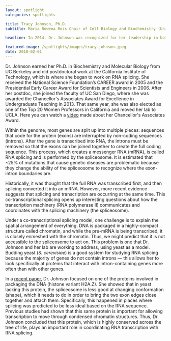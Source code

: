 ```yaml
---
layout: spotlight
categories: spotlights

title: Tracy Johnson, Ph.D.
subtitle: Maria Rowena Ross Chair of Cell Biology and Biochemistry (University of California, Los Angeles)

headline: In 2014, Dr. Johnson was recognized for her leadership in both research and teaching as a Howard Hughes Medical Institute Professor. This honor includes a grant of $1 million over 5 years to develop programs that better integrate undergraduate education into research.

featured-image: /spotlights/images/tracy-johnson.jpeg
date: 2018-02-01
---
```


Dr. Johnson earned her Ph.D. in Biochemistry and Molecular Biology from UC Berkeley and did postdoctoral work at the California Institute of Technology, which is where she began to work on RNA splicing. She received the National Science Foundation’s CAREER award in 2005 and the Presidential Early Career Award for Scientists and Engineers in 2006. After her postdoc, she joined the faculty of UC San Diego, where she was awarded the Chancellor's Associates Award for Excellence in Undergraduate Teaching in 2013. That same year, she was also elected as one of the Top 20 Women Professors in California and moved her lab to UCLA. Here you can watch a <a class="light-bg" href="https://www.youtube.com/watch?v=cNu7qSag9f8" target="_blank" rel="noopener noreferrer">video</a> made about her Chancellor's Associates Award.

Within the genome, most genes are split up into multiple pieces: sequences that code for the protein (exons) are interrupted by non-coding sequences (introns). After the gene is transcribed into RNA, the introns must be removed so that the exons can be joined together to create the full coding sequence. This process, which creates a messenger RNA (mRNA), is called RNA splicing and is performed by the spliceosome. It is estimated that ~25% of mutations that cause genetic diseases are problematic because they change the ability of the spliceosome to recognize where the exon-intron boundaries are.

Historically, it was thought that the full RNA was transcribed first, and then splicing converted it into an mRNA. However, more recent evidence suggests that splicing and transcription are occurring at the same time. This co-transcriptional splicing opens up interesting questions about how the transcription machinery (RNA polymerase II) communicates and coordinates with the splicing machinery (the spliceosome).

Under a co-transcriptional splicing model, one challenge is to explain the spatial arrangement of everything. DNA is packaged in a highly-compact structure called chromatin, and while the pre-mRNA is being transcribed, it is closely enmeshed with the chromatin. Thus, we might predict that it is not accessible to the spliceosome to act on. This problem is one that Dr. Johnson and her lab are working to address, using yeast as a model. Budding yeast (<i>S. cerevisiae</i>) is a good system for studying RNA splicing because the majority of genes do not contain introns — this allows her to look specifically at proteins that interact with intron-containing genes more often than with other genes.

In a <a class="light-bg" href="http://doi.org/10.1101/gad.295188.116" target="_blank" rel="noopener noreferrer">recent paper</a>, Dr. Johnson focused on one of the proteins involved in packaging the DNA (histone variant H2A.Z). She showed that in yeast lacking this protein, the spliceosome is less good at changing conformation (shape), which it needs to do in order to bring the two exon edges close together and attach them. Specifically, this happened in places where splicing was predicted to be less ideal based on the RNA sequence. Previous studies had shown that this same protein is important for allowing transcription to move through condensed chromatin structures. Thus, Dr. Johnson concluded that this protein, which is highly conserved across the tree of life, plays an important role in coordinating RNA transcription with RNA splicing.